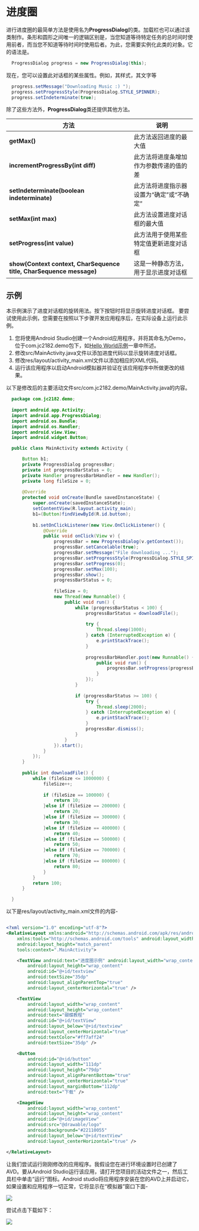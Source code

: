 # 进度圈
  
  进行进度圈的最简单方法是使用名为**ProgressDialog**的类。加载栏也可以通过该类制作。条形和圆形之间唯一的逻辑区别是，当您知道等待特定任务的总时间时使用前者，而当您不知道等待时间时使用后者。为此，您需要实例化此类的对象。它的语法是。
  
```java
  ProgressDialog progress = new ProgressDialog(this);
```
  
  
  
  现在，您可以设置此对话框的某些属性。例如，其样式，其文字等
  
```java
  progress.setMessage("Downloading Music :) ");
  progress.setProgressStyle(ProgressDialog.STYLE_SPINNER);
  progress.setIndeterminate(true);
```
  
  
  
  除了这些方法外，**ProgressDialog**类还提供其他方法。
  
  | 方法                                                                | 说明                                     |
  | ------------------------------------------------------------------- | ---------------------------------------- |
  | **getMax()**                                                        | 此方法返回进度的最大值                   |
  | **incrementProgressBy(int diff)**                                   | 此方法将进度条增加作为参数传递的值的差   |
  | **setIndeterminate(boolean indeterminate)**                         | 此方法将进度指示器设置为“确定”或“不确定” |
  | **setMax(int max)**                                                 | 此方法设置进度对话框的最大值             |
  | **setProgress(int value)**                                          | 此方法用于使用某些特定值更新进度对话框   |
  | **show(Context context, CharSequence title, CharSequence message)** | 这是一种静态方法，用于显示进度对话框     |


  
  ## 示例
  
  本示例演示了进度对话框的旋转用法。按下按钮时将显示旋转进度对话框。 要尝试使用此示例，您需要在按照以下步骤开发应用程序后，在实际设备上运行此示例。
  
  1. 您将使用Android Studio创建一个Android应用程序，并将其命名为Demo，位于com.jc2182.demo包下，如[Hello World示例](https://www.jc2182.com/andriod/android-hello-world.html)一章中所述。
  2. 修改src/MainActivity.java文件以添加进度代码以显示旋转进度对话框。
  3. 修改res/layout/activity_main.xml文件以添加相应的XML代码。
  4. 运行该应用程序以启动Android模拟器并验证在该应用程序中所做更改的结果。
  
  以下是修改后的主要活动文件src/com.jc2182.demo/MainActivity.java的内容。
  
```java
  package com.jc2182.demo;
  
  import android.app.Activity;
  import android.app.ProgressDialog;
  import android.os.Bundle;
  import android.os.Handler;
  import android.view.View;
  import android.widget.Button;

  public class MainActivity extends Activity {

      Button b1;
      private ProgressDialog progressBar;
      private int progressBarStatus = 0;
      private Handler progressBarbHandler = new Handler();
      private long fileSize = 0;
    
      @Override
      protected void onCreate(Bundle savedInstanceState) {
          super.onCreate(savedInstanceState);
          setContentView(R.layout.activity_main);
          b1=(Button)findViewById(R.id.button);
    
          b1.setOnClickListener(new View.OnClickListener() {
              @Override
              public void onClick(View v) {
                  progressBar = new ProgressDialog(v.getContext());
                  progressBar.setCancelable(true);
                  progressBar.setMessage("File downloading ...");
                  progressBar.setProgressStyle(ProgressDialog.STYLE_SPINNER);
                  progressBar.setProgress(0);
                  progressBar.setMax(100);
                  progressBar.show();
                  progressBarStatus = 0;
    
                  fileSize = 0;
                  new Thread(new Runnable() {
                      public void run() {
                          while (progressBarStatus < 100) {
                              progressBarStatus = downloadFile();
    
                              try {
                                  Thread.sleep(1000);
                              } catch (InterruptedException e) {
                                  e.printStackTrace();
                              }
    
                              progressBarbHandler.post(new Runnable() {
                                  public void run() {
                                      progressBar.setProgress(progressBarStatus);
                                  }
                              });
                          }
    
                          if (progressBarStatus >= 100) {
                              try {
                                  Thread.sleep(2000);
                              } catch (InterruptedException e) {
                                  e.printStackTrace();
                              }
                              progressBar.dismiss();
                          }
                      }
                  }).start();
              }
          });
      }
    
      public int downloadFile() {
          while (fileSize <= 1000000) {
              fileSize++;
    
              if (fileSize == 100000) {
                  return 10;
              }else if (fileSize == 200000) {
                  return 20;
              }else if (fileSize == 300000) {
                  return 30;
              }else if (fileSize == 400000) {
                  return 40;
              }else if (fileSize == 500000) {
                  return 50;
              }else if (fileSize == 700000) {
                  return 70;
              }else if (fileSize == 800000) {
                  return 80;
              }
          }
          return 100;
      }

  }

```


以下是res/layout/activity_main.xml文件的内容-

```xml

<?xml version="1.0" encoding="utf-8"?>
<RelativeLayout xmlns:android="http://schemas.android.com/apk/res/android"
    xmlns:tools="http://schemas.android.com/tools" android:layout_width="match_parent"
    android:layout_height="match_parent"
    tools:context=".MainActivity">

    <TextView android:text="进度圈示例" android:layout_width="wrap_content"
        android:layout_height="wrap_content"
        android:id="@+id/textview"
        android:textSize="35dp"
        android:layout_alignParentTop="true"
        android:layout_centerHorizontal="true" />

    <TextView
        android:layout_width="wrap_content"
        android:layout_height="wrap_content"
        android:text="蝴蝶教程"
        android:id="@+id/textView"
        android:layout_below="@+id/textview"
        android:layout_centerHorizontal="true"
        android:textColor="#ff7aff24"
        android:textSize="35dp" />

    <Button
        android:id="@+id/button"
        android:layout_width="111dp"
        android:layout_height="79dp"
        android:layout_alignParentBottom="true"
        android:layout_centerHorizontal="true"
        android:layout_marginBottom="112dp"
        android:text="下载" />

    <ImageView
        android:layout_width="wrap_content"
        android:layout_height="wrap_content"
        android:id="@+id/imageView"
        android:src="@drawable/logo"
        android:background="#22110055"
        android:layout_below="@+id/textView"
        android:layout_centerHorizontal="true" />

</RelativeLayout>
```

  

  让我们尝试运行刚刚修改的应用程序。我假设您在进行环境设置时已创建了AVD。要从Android Studio运行该应用，请打开您项目的活动文件之一，然后工具栏中单击“运行”图标。Android studio将应用程序安装在您的AVD上并启动它，如果设置和应用程序一切正常，它将显示在“模拟器”窗口下面-

  ![](https://www.jc2182.com/images/android/progresscircle1.png)

  尝试点击下载如下：

  ![](https://www.jc2182.com/images/android/progresscircle2.png)
